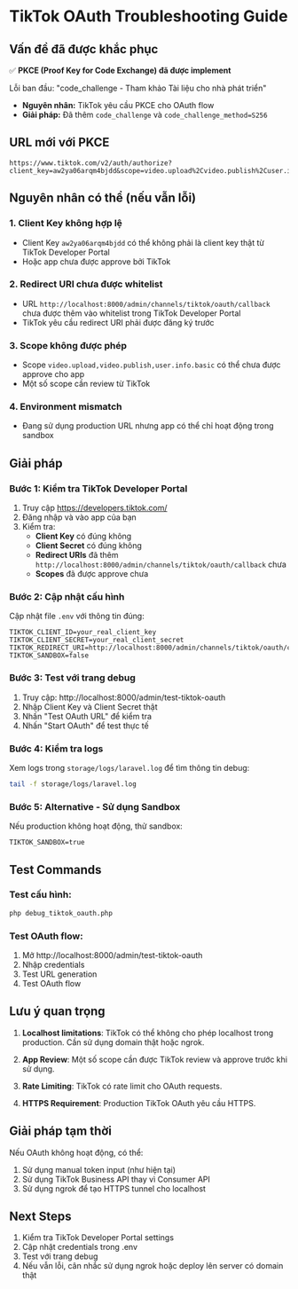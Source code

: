 # TikTok OAuth Troubleshooting Guide

## Vấn đề đã được khắc phục
✅ **PKCE (Proof Key for Code Exchange) đã được implement**

Lỗi ban đầu: "code_challenge - Tham khảo Tài liệu cho nhà phát triển"
- **Nguyên nhân:** TikTok yêu cầu PKCE cho OAuth flow
- **Giải pháp:** Đã thêm `code_challenge` và `code_challenge_method=S256`

## URL mới với PKCE
```
https://www.tiktok.com/v2/auth/authorize?client_key=aw2ya06arqm4bjdd&scope=video.upload%2Cvideo.publish%2Cuser.info.basic&response_type=code&redirect_uri=http%3A%2F%2Flocalhost%3A8000%2Fadmin%2Fchannels%2Ftiktok%2Foauth%2Fcallback&state=xyz&code_challenge=abc123&code_challenge_method=S256
```

## Nguyên nhân có thể (nếu vẫn lỗi)

### 1. Client Key không hợp lệ
- Client Key `aw2ya06arqm4bjdd` có thể không phải là client key thật từ TikTok Developer Portal
- Hoặc app chưa được approve bởi TikTok

### 2. Redirect URI chưa được whitelist
- URL `http://localhost:8000/admin/channels/tiktok/oauth/callback` chưa được thêm vào whitelist trong TikTok Developer Portal
- TikTok yêu cầu redirect URI phải được đăng ký trước

### 3. Scope không được phép
- Scope `video.upload,video.publish,user.info.basic` có thể chưa được approve cho app
- Một số scope cần review từ TikTok

### 4. Environment mismatch
- Đang sử dụng production URL nhưng app có thể chỉ hoạt động trong sandbox

## Giải pháp

### Bước 1: Kiểm tra TikTok Developer Portal
1. Truy cập https://developers.tiktok.com/
2. Đăng nhập và vào app của bạn
3. Kiểm tra:
   - **Client Key** có đúng không
   - **Client Secret** có đúng không
   - **Redirect URIs** đã thêm `http://localhost:8000/admin/channels/tiktok/oauth/callback` chưa
   - **Scopes** đã được approve chưa

### Bước 2: Cập nhật cấu hình
Cập nhật file `.env` với thông tin đúng:
```env
TIKTOK_CLIENT_ID=your_real_client_key
TIKTOK_CLIENT_SECRET=your_real_client_secret
TIKTOK_REDIRECT_URI=http://localhost:8000/admin/channels/tiktok/oauth/callback
TIKTOK_SANDBOX=false
```

### Bước 3: Test với trang debug
1. Truy cập: http://localhost:8000/admin/test-tiktok-oauth
2. Nhập Client Key và Client Secret thật
3. Nhấn "Test OAuth URL" để kiểm tra
4. Nhấn "Start OAuth" để test thực tế

### Bước 4: Kiểm tra logs
Xem logs trong `storage/logs/laravel.log` để tìm thông tin debug:
```bash
tail -f storage/logs/laravel.log
```

### Bước 5: Alternative - Sử dụng Sandbox
Nếu production không hoạt động, thử sandbox:
```env
TIKTOK_SANDBOX=true
```

## Test Commands

### Test cấu hình:
```bash
php debug_tiktok_oauth.php
```

### Test OAuth flow:
1. Mở http://localhost:8000/admin/test-tiktok-oauth
2. Nhập credentials
3. Test URL generation
4. Test OAuth flow

## Lưu ý quan trọng

1. **Localhost limitations**: TikTok có thể không cho phép localhost trong production. Cần sử dụng domain thật hoặc ngrok.

2. **App Review**: Một số scope cần được TikTok review và approve trước khi sử dụng.

3. **Rate Limiting**: TikTok có rate limit cho OAuth requests.

4. **HTTPS Requirement**: Production TikTok OAuth yêu cầu HTTPS.

## Giải pháp tạm thời

Nếu OAuth không hoạt động, có thể:
1. Sử dụng manual token input (như hiện tại)
2. Sử dụng TikTok Business API thay vì Consumer API
3. Sử dụng ngrok để tạo HTTPS tunnel cho localhost

## Next Steps

1. Kiểm tra TikTok Developer Portal settings
2. Cập nhật credentials trong .env
3. Test với trang debug
4. Nếu vẫn lỗi, cân nhắc sử dụng ngrok hoặc deploy lên server có domain thật
